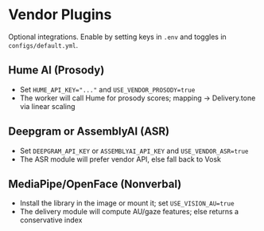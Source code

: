 # Vendor Plugins

Optional integrations. Enable by setting keys in `.env` and toggles in `configs/default.yml`.

## Hume AI (Prosody)
- Set `HUME_API_KEY="..."` and `USE_VENDOR_PROSODY=true`
- The worker will call Hume for prosody scores; mapping → Delivery.tone via linear scaling

## Deepgram or AssemblyAI (ASR)
- Set `DEEPGRAM_API_KEY` or `ASSEMBLYAI_API_KEY` and `USE_VENDOR_ASR=true`
- The ASR module will prefer vendor API, else fall back to Vosk

## MediaPipe/OpenFace (Nonverbal)
- Install the library in the image or mount it; set `USE_VISION_AU=true`
- The delivery module will compute AU/gaze features; else returns a conservative index
